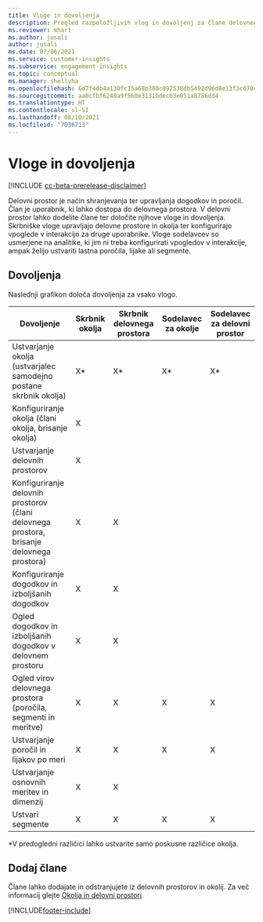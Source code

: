 ```yaml
---
title: Vloge in dovoljenja
description: Pregled razpoložljivih vlog in dovoljenj za člane delovnega prostora.
ms.reviewer: mhart
ms.author: jusali
author: jusali
ms.date: 07/06/2021
ms.service: customer-insights
ms.subservice: engagement-insights
ms.topic: conceptual
ms.manager: shellyha
ms.openlocfilehash: 6d7f4db4a130fc15a69b380c892538db5492d96d8e13f3c070c6a6b9bd098371
ms.sourcegitcommit: aa0cfbf6240a9f560e3131bdec63e051a8786dd4
ms.translationtype: HT
ms.contentlocale: sl-SI
ms.lasthandoff: 08/10/2021
ms.locfileid: "7036713"
---
```

# <a name="roles-and-permissions"></a>Vloge in dovoljenja

[!INCLUDE [cc-beta-prerelease-disclaimer](includes/cc-beta-prerelease-disclaimer.md)]

Delovni prostor je način shranjevanja ter upravljanja dogodkov in poročil. Član je uporabnik, ki lahko dostopa do delovnega prostora. V delovni prostor lahko dodelite člane ter določite njihove vloge in dovoljenja. Skrbniške vloge upravljajo delovne prostore in okolja ter konfigurirajo vpoglede v interakcijo za druge uporabnike. Vloge sodelavcev so usmerjene na analitike, ki jim ni treba konfigurirati vpogledov v interakcije, ampak želijo ustvariti lastna poročila, lijake ali segmente.

## <a name="permissions"></a>Dovoljenja
  
Naslednji grafikon določa dovoljenja za vsako vlogo. 

| Dovoljenje | Skrbnik okolja | Skrbnik delovnega prostora | Sodelavec za okolje | Sodelavec za delovni prostor | 
|--|--|--|--|--|
| Ustvarjanje okolja (ustvarjalec samodejno postane skrbnik okolja) | X* | X* | X* | X* |  
| Konfiguriranje okolja (člani okolja, brisanje okolja) | X |  |  |  |  
| Ustvarjanje delovnih prostorov | X |  |  |  |  
| Konfiguriranje delovnih prostorov (člani delovnega prostora, brisanje delovnega prostora) | X | X |  |  |  
| Konfiguriranje dogodkov in izboljšanih dogodkov | X | X | |  |  
| Ogled dogodkov in izboljšanih dogodkov v delovnem prostoru | X | X | |  |  
| Ogled virov delovnega prostora (poročila, segmenti in meritve)| X | X | X | X |  
| Ustvarjanje poročil in lijakov po meri | X | X | X | X |  
| Ustvarjanje osnovnih meritev in dimenzij| X | X |  |  |  
| Ustvari segmente| X | X | X | X |  

*V predogledni različici lahko ustvarite samo poskusne različice okolja. 

## <a name="add-members"></a>Dodaj člane

Člane lahko dodajate in odstranjujete iz delovnih prostorov in okolij. Za več informacij glejte [Okolja in delovni prostori](manage-environments-workspaces.md).


[!INCLUDE[footer-include](../includes/footer-banner.md)]
